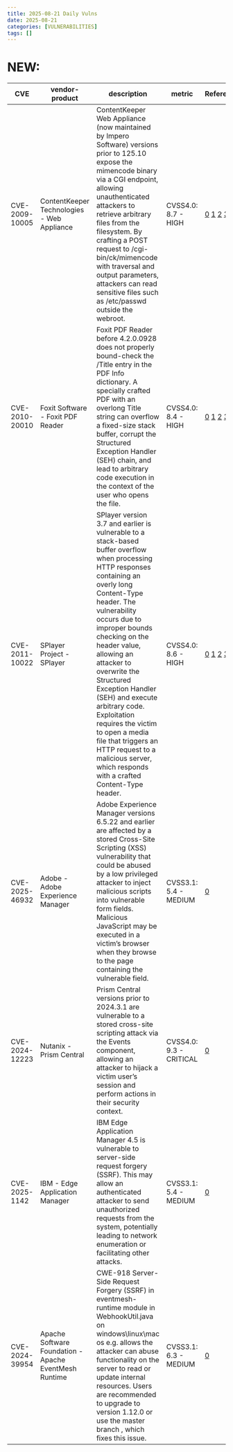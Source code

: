```yaml
---
title: 2025-08-21 Daily Vulns
date: 2025-08-21
categories: [VULNERABILITIES]
tags: []
---
```


# NEW:

| CVE            | vendor-product                                        | description                                                                                                                                                                                                                                                                                                                                                                                                                                                                                                   | metric                  | Referenceurl                                                                                                                                                                                                                                                                                                                                                                                                                         | title                                                      | GithubURL                                                                |                                                                                                                                   |
| -------------- | ----------------------------------------------------- | ------------------------------------------------------------------------------------------------------------------------------------------------------------------------------------------------------------------------------------------------------------------------------------------------------------------------------------------------------------------------------------------------------------------------------------------------------------------------------------------------------------- | ----------------------- | ------------------------------------------------------------------------------------------------------------------------------------------------------------------------------------------------------------------------------------------------------------------------------------------------------------------------------------------------------------------------------------------------------------------------------------ | ---------------------------------------------------------- | ------------------------------------------------------------------------ | --------------------------------------------------------------------------------------------------------------------------------- |
| CVE-2009-10005 | ContentKeeper Technologies - Web Appliance            | ContentKeeper Web Appliance (now maintained by Impero Software) versions prior to 125.10 expose the mimencode binary via a CGI endpoint, allowing unauthenticated attackers to retrieve arbitrary files from the filesystem. By crafting a POST request to /cgi-bin/ck/mimencode with traversal and output parameters, attackers can read sensitive files such as /etc/passwd outside the webroot.                                                                                                            | CVSS4.0: 8.7 - HIGH     | [0](https://raw.githubusercontent.com/rapid7/metasploit-framework/master/modules/auxiliary/admin/http/contentkeeper%5Ffileaccess.rb) [1](https://www.exploit-db.com/exploits/16923) [2](http://www.aushack.com/200904-contentkeeper.txt) [3](https://web.archive.org/web/20100325220542/http://www.contentkeeper.com/) [4](https://www.vulncheck.com/advisories/contentkeeper-web-appliance-arbitrary-file-access-via-mimencode)     | Exploitation: pocAutomatable: yesTechnical Impact: partial | ContentKeeper Web Appliance < 125.10 Arbitrary File Access via mimencode | [github](https://github.com/cisagov/vulnrichment/raw/3d5c6125c59b7c99e1a659439e1d649211e8a706/2009%2F10xxx%2FCVE-2009-10005.json) |
| CVE-2010-20010 | Foxit Software - Foxit PDF Reader                     | Foxit PDF Reader before 4.2.0.0928 does not properly bound-check the /Title entry in the PDF Info dictionary. A specially crafted PDF with an overlong Title string can overflow a fixed-size stack buffer, corrupt the Structured Exception Handler (SEH) chain, and lead to arbitrary code execution in the context of the user who opens the file.                                                                                                                                                         | CVSS4.0: 8.4 - HIGH     | [0](https://www.exploit-db.com/exploits/15532) [1](https://www.exploit-db.com/exploits/16621) [2](https://raw.githubusercontent.com/rapid7/metasploit-framework/master/modules/exploits/windows/fileformat/foxit%5Ftitle%5Fbof.rb) [3](https://www.exploit-db.com/exploits/15514/) [4](https://www.foxit.com/pdf-reader/version-history.html) [5](https://www.vulncheck.com/advisories/foxit-pdf-reader-title-stack-buffer-overflow) | Exploitation: noneAutomatable: noTechnical Impact: partial | Foxit PDF Reader < 4.2.0.0928 Title Stack Buffer Overflow                | [github](https://github.com/cisagov/vulnrichment/raw/3055b83ff9513b169245c89487ac828df219b382/2010%2F20xxx%2FCVE-2010-20010.json) |
| CVE-2011-10022 | SPlayer Project - SPlayer                             | SPlayer version 3.7 and earlier is vulnerable to a stack-based buffer overflow when processing HTTP responses containing an overly long Content-Type header. The vulnerability occurs due to improper bounds checking on the header value, allowing an attacker to overwrite the Structured Exception Handler (SEH) and execute arbitrary code. Exploitation requires the victim to open a media file that triggers an HTTP request to a malicious server, which responds with a crafted Content-Type header. | CVSS4.0: 8.6 - HIGH     | [0](https://raw.githubusercontent.com/rapid7/metasploit-framework/master/modules/exploits/windows/misc/splayer%5Fcontent%5Ftype.rb) [1](https://www.exploit-db.com/exploits/17243) [2](https://www.exploit-db.com/exploits/17268) [3](https://www.splayer.org/) [4](https://www.vulncheck.com/advisories/splayer-content-type-header-buffer-overflow)                                                                                | Exploitation: noneAutomatable: noTechnical Impact: partial | SPlayer 3.7 Content-Type Header Buffer Overflow                          | [github](https://github.com/cisagov/vulnrichment/raw/0d5b3603808848454f1dd2699152002e7a779415/2011%2F10xxx%2FCVE-2011-10022.json) |
| CVE-2025-46932 | Adobe - Adobe Experience Manager                      | Adobe Experience Manager versions 6.5.22 and earlier are affected by a stored Cross-Site Scripting (XSS) vulnerability that could be abused by a low privileged attacker to inject malicious scripts into vulnerable form fields. Malicious JavaScript may be executed in a victim’s browser when they browse to the page containing the vulnerable field.                                                                                                                                                    | CVSS3.1: 5.4 - MEDIUM   | [0](https://helpx.adobe.com/security/products/experience-manager/apsb25-48.html)                                                                                                                                                                                                                                                                                                                                                     | Exploitation: noneAutomatable: noTechnical Impact: partial | Adobe Experience Manager \| Cross-site Scripting (Stored XSS) (CWE-79)   | [github](https://github.com/cisagov/vulnrichment/raw/d0eafef6d371b033e0e4e9dd7051c60ccc95f181/2025%2F46xxx%2FCVE-2025-46932.json) |
| CVE-2024-12223 | Nutanix - Prism Central                               | Prism Central versions prior to 2024.3.1 are vulnerable to a stored cross-site scripting attack via the Events component, allowing an attacker to hijack a victim user’s session and perform actions in their security context.                                                                                                                                                                                                                                                                               | CVSS4.0: 9.3 - CRITICAL | [0](https://www.themissinglink.com.au/security-advisories/cve-2024-12223)                                                                                                                                                                                                                                                                                                                                                            | Exploitation: noneAutomatable: yesTechnical Impact: total  | Stored Cross-site Scripting (XSS) in Nutanix Prism Central               | [github](https://github.com/cisagov/vulnrichment/raw/5b38958fc6af5eab043016c35c034bdb10af39e9/2024%2F12xxx%2FCVE-2024-12223.json) |
| CVE-2025-1142  | IBM - Edge Application Manager                        | IBM Edge Application Manager 4.5 is vulnerable to server-side request forgery (SSRF). This may allow an authenticated attacker to send unauthorized requests from the system, potentially leading to network enumeration or facilitating other attacks.                                                                                                                                                                                                                                                       | CVSS3.1: 5.4 - MEDIUM   | [0](https://www.ibm.com/support/pages/node/7242632)                                                                                                                                                                                                                                                                                                                                                                                  | Exploitation: noneAutomatable: noTechnical Impact: partial | IBM Edge Application Manager server-side request forgery                 | [github](https://github.com/cisagov/vulnrichment/raw/f6dd13d8279a512784a906e03d505e9537c58d64/2025%2F1xxx%2FCVE-2025-1142.json)   |
| CVE-2024-39954 | Apache Software Foundation - Apache EventMesh Runtime | CWE-918 Server-Side Request Forgery (SSRF) in eventmesh-runtime module in WebhookUtil.java on windows\\linux\\mac os e.g. allows the attacker can abuse functionality on the server to read or update internal resources. Users are recommended to upgrade to version 1.12.0 or use the master branch , which fixes this issue.                                                                                                                                                                               | CVSS3.1: 6.3 - MEDIUM   | [0](https://lists.apache.org/thread/v6c96zygqx8xc2k3n2d59mgnm5txhkon)                                                                                                                                                                                                                                                                                                                                                                | Exploitation: noneAutomatable: noTechnical Impact: partial | Apache EventMesh Runtime: SSRF                                           | [github](https://github.com/cisagov/vulnrichment/raw/624fa0d250f1e3ae038a37f3dd751044ccf26b8a/2024%2F39xxx%2FCVE-2024-39954.json) |